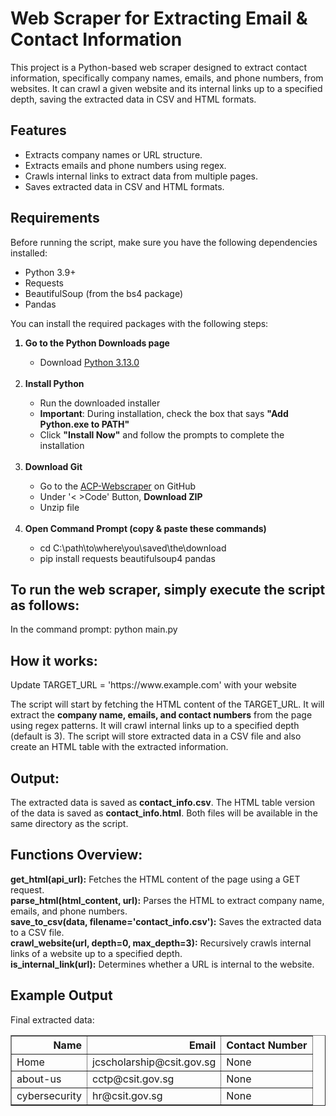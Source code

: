 <h1>Web Scraper for Extracting Email & Contact Information</h1>
This project is a Python-based web scraper designed to extract contact information, specifically company names, emails, and phone numbers, from websites. It can crawl a given website and its internal links up to a specified depth, saving the extracted data in CSV and HTML formats.

<h2>Features</h2>
<ul>
<li>Extracts company names  or URL structure. </li>
<li>Extracts emails and phone numbers using regex. </li>
<li>Crawls internal links to extract data from multiple pages.</li>
<li>Saves extracted data in CSV and HTML formats.</li>
</ul>

<h2>Requirements</h2>
Before running the script, make sure you have the following dependencies installed:
<ul>
<li>Python 3.9+</li>
<li>Requests</li>
<li>BeautifulSoup (from the bs4 package)</li>
<li>Pandas</li>
</ul>
You can install the required packages with the following steps:
<ol>
<b><li>Go to the Python Downloads page</li></b>
<ul>
<li>Download <a href="https://www.python.org/downloads/">Python 3.13.0</a></li></ul><br/>

<li><b>Install Python</b></li>
<ul>
<li>Run the downloaded installer</li>
<li><b>Important</b>: During installation, check the box that says <b>"Add Python.exe to PATH"</b></li>
<li>Click <b>"Install Now"</b> and follow the prompts to complete the installation</li></ul>
<br/>
<li><b>Download Git</b></li>
<ul>
<li>Go to the <a href="https://github.com/testingggdev/ACP-Webscraper">ACP-Webscraper</a> on GitHub</li>
<li>Under '< >Code' Button, <b>Download ZIP</b></li>
<li>Unzip file</li>
</ul><br/>

<li><b>Open Command Prompt (copy & paste these commands)</b></li>
<ul>
<li>cd C:\path\to\where\you\saved\the\download</li>
<li>pip install requests beautifulsoup4 pandas</li>
</ul></ol>



<h2>To run the web scraper, simply execute the script as follows:</h2>

In the command prompt: python main.py


<h2>How it works:</h2>
Update TARGET_URL = 'https://www.example.com' with your website <br/>

The script will start by fetching the HTML content of the TARGET_URL.
It will extract the <b>company name, emails, and contact numbers</b> from the page using regex patterns.
It will crawl internal links up to a specified depth (default is 3).
The script will store extracted data in a CSV file and also create an HTML table with the extracted information.

<h2>Output:</h2>
The extracted data is saved as <b>contact_info.csv</b>.
The HTML table version of the data is saved as <b>contact_info.html</b>.
Both files will be available in the same directory as the script.

<h2>Functions Overview:</h2>
<b>get_html(api_url):</b> Fetches the HTML content of the page using a GET request.<br/>
<b>parse_html(html_content, url):</b> Parses the HTML to extract company name, emails, and phone numbers.<br/>
<b>save_to_csv(data, filename='contact_info.csv'):</b> Saves the extracted data to a CSV file.<br/>
<b>crawl_website(url, depth=0, max_depth=3):</b> Recursively crawls internal links of a website up to a specified depth.<br/>
<b>is_internal_link(url):</b> Determines whether a URL is internal to the website.
<h2>Example Output</h2>

Final extracted data:
<table border="1">
  <thead>
    <tr style="text-align: right;">
      <th>Name</th>
      <th>Email</th>
      <th>Contact Number</th>
    </tr>
  </thead>
  <tbody>
    <tr>
      <td>Home</td>
      <td>jcscholarship@csit.gov.sg</td>
      <td>None</td>
    </tr>
    <tr>
      <td>about-us</td>
      <td>cctp@csit.gov.sg</td>
      <td>None</td>
    </tr>
    <tr>
      <td>cybersecurity</td>
      <td>hr@csit.gov.sg</td>
      <td>None</td>
    </tr>
  </tbody>
</table>
